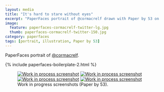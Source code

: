 ```yaml
---
layout: media
title: "It's hard to stare without eyes"
excerpt: "PaperFaces portrait of @cormacrelf drawn with Paper by 53 on an iPad."
image: 
  feature: paperfaces-cormacrelf-twitter-lg.jpg
  thumb: paperfaces-cormacrelf-twitter-150.jpg
category: paperfaces
tags: [portrait, illustration, Paper by 53]
---
```


PaperFaces portrait of [@cormacrelf](http://twitter.com/cormacrelf).

{% include paperfaces-boilerplate-2.html %}

<figure class="half">
	<a href="{{ site.url }}/images/paperfaces-cormacrelf-process-1-lg.jpg"><img src="{{ site.url }}/images/paperfaces-cormacrelf-process-1-600.jpg" alt="Work in process screenshot"></a>
	<a href="{{ site.url }}/images/paperfaces-cormacrelf-process-2-lg.jpg"><img src="{{ site.url }}/images/paperfaces-cormacrelf-process-2-600.jpg" alt="Work in process screenshot"></a>
	<a href="{{ site.url }}/images/paperfaces-cormacrelf-process-3-lg.jpg"><img src="{{ site.url }}/images/paperfaces-cormacrelf-process-3-600.jpg" alt="Work in process screenshot"></a>
	<a href="{{ site.url }}/images/paperfaces-cormacrelf-process-4-lg.jpg"><img src="{{ site.url }}/images/paperfaces-cormacrelf-process-4-600.jpg" alt="Work in process screenshot"></a>
	<figcaption>Work in progress screenshots (Paper by 53).</figcaption>
</figure>